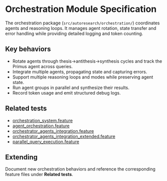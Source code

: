 # Orchestration Module Specification

The orchestration package (`src/autoresearch/orchestration/`) coordinates
agents and reasoning loops. It manages agent rotation, state transfer
and error handling while providing detailed logging and token counting.

## Key behaviors

- Rotate agents through thesis→antithesis→synthesis cycles and track the
  Primus agent across queries.
- Integrate multiple agents, propagating state and capturing errors.
- Support multiple reasoning loops and modes while preserving agent
  state.
- Run agent groups in parallel and synthesize their results.
- Record token usage and emit structured debug logs.

## Related tests

- [orchestration_system.feature](../../tests/behavior/features/orchestration_system.feature)
- [agent_orchestration.feature](../../tests/behavior/features/agent_orchestration.feature)
- [orchestrator_agents_integration.feature](../../tests/behavior/features/orchestrator_agents_integration.feature)
- [orchestrator_agents_integration_extended.feature](../../tests/behavior/features/orchestrator_agents_integration_extended.feature)
- [parallel_query_execution.feature](../../tests/behavior/features/parallel_query_execution.feature)

## Extending

Document new orchestration behaviors and reference the corresponding
feature files under **Related tests**.
